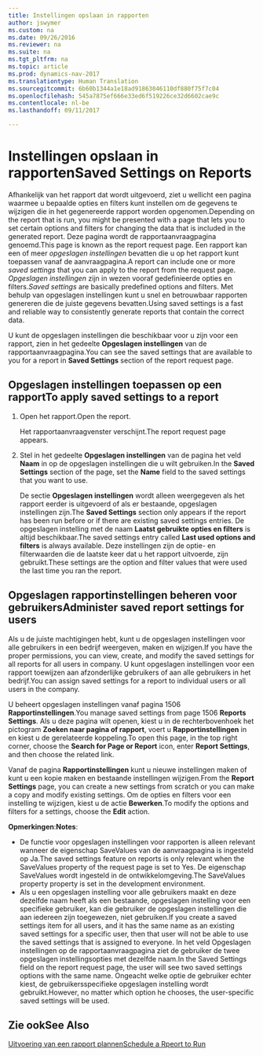 ```yaml
---
title: Instellingen opslaan in rapporten
author: jswymer
ms.custom: na
ms.date: 09/26/2016
ms.reviewer: na
ms.suite: na
ms.tgt_pltfrm: na
ms.topic: article
ms.prod: dynamics-nav-2017
ms.translationtype: Human Translation
ms.sourcegitcommit: 6b60b1344a1e18ad91863046110df880f75f7c04
ms.openlocfilehash: 545a7875ef666e33ed6f519226ce32d6602cae9c
ms.contentlocale: nl-be
ms.lasthandoff: 09/11/2017

---
```

# <a name="saved-settings-on-reports"></a><span data-ttu-id="d16d1-102">Instellingen opslaan in rapporten</span><span class="sxs-lookup"><span data-stu-id="d16d1-102">Saved Settings on Reports</span></span>
<span data-ttu-id="d16d1-103">Afhankelijk van het rapport dat wordt uitgevoerd, ziet u wellicht een pagina waarmee u bepaalde opties en filters kunt instellen om de gegevens te wijzigen die in het gegenereerde rapport worden opgenomen.</span><span class="sxs-lookup"><span data-stu-id="d16d1-103">Depending on the report that is run, you might be presented with a page that lets you to set certain options and filters for changing the data that is included in the generated report.</span></span> <span data-ttu-id="d16d1-104">Deze pagina wordt de rapportaanvraagpagina genoemd.</span><span class="sxs-lookup"><span data-stu-id="d16d1-104">This page is known as the report request page.</span></span> <span data-ttu-id="d16d1-105">Een rapport kan een of meer *opgeslagen instellingen* bevatten die u op het rapport kunt toepassen vanaf de aanvraagpagina.</span><span class="sxs-lookup"><span data-stu-id="d16d1-105">A report can include one or more *saved settings* that you can apply to the report from the request page.</span></span> <span data-ttu-id="d16d1-106">*Opgeslagen instellingen* zijn in wezen vooraf gedefinieerde opties en filters.</span><span class="sxs-lookup"><span data-stu-id="d16d1-106">*Saved settings* are basically predefined options and filters.</span></span> <span data-ttu-id="d16d1-107">Met behulp van opgeslagen instellingen kunt u snel en betrouwbaar rapporten genereren die de juiste gegevens bevatten.</span><span class="sxs-lookup"><span data-stu-id="d16d1-107">Using saved settings is a fast and reliable way to consistently generate reports that contain the correct data.</span></span>

<span data-ttu-id="d16d1-108">U kunt de opgeslagen instellingen die beschikbaar voor u zijn voor een rapport, zien in het gedeelte **Opgeslagen instellingen** van de rapportaanvraagpagina.</span><span class="sxs-lookup"><span data-stu-id="d16d1-108">You can see the saved settings that are available to you for a report in **Saved Settings** section of the report request page.</span></span>

## <a name="to-apply-saved-settings-to-a-report"></a><span data-ttu-id="d16d1-109">Opgeslagen instellingen toepassen op een rapport</span><span class="sxs-lookup"><span data-stu-id="d16d1-109">To apply saved settings to a report</span></span>
1.  <span data-ttu-id="d16d1-110">Open het rapport.</span><span class="sxs-lookup"><span data-stu-id="d16d1-110">Open the report.</span></span>

    <span data-ttu-id="d16d1-111">Het rapportaanvraagvenster verschijnt.</span><span class="sxs-lookup"><span data-stu-id="d16d1-111">The report request page appears.</span></span>    
2.  <span data-ttu-id="d16d1-112">Stel in het gedeelte **Opgeslagen instellingen** van de pagina het veld **Naam** in op de opgeslagen instellingen die u wilt gebruiken.</span><span class="sxs-lookup"><span data-stu-id="d16d1-112">In the **Saved Settings** section of the page, set the **Name** field  to the saved settings that you want to use.</span></span>

    <span data-ttu-id="d16d1-113">De sectie **Opgeslagen instellingen** wordt alleen weergegeven als het rapport eerder is uitgevoerd of als er bestaande, opgeslagen instellingen zijn.</span><span class="sxs-lookup"><span data-stu-id="d16d1-113">The **Saved Settings** section only appears if the report has been run before or if there are existing saved settings entries.</span></span> <span data-ttu-id="d16d1-114">De opgeslagen instelling met de naam **Laatst gebruikte opties en filters** is altijd beschikbaar.</span><span class="sxs-lookup"><span data-stu-id="d16d1-114">The saved settings entry called **Last used options and filters** is always available.</span></span> <span data-ttu-id="d16d1-115">Deze instellingen zijn de optie- en filterwaarden die de laatste keer dat u het rapport uitvoerde, zijn gebruikt.</span><span class="sxs-lookup"><span data-stu-id="d16d1-115">These settings are the option and filter values that were used the last time you ran the report.</span></span>

## <a name="administer-saved-report-settings-for-users"></a><span data-ttu-id="d16d1-116">Opgeslagen rapportinstellingen beheren voor gebruikers</span><span class="sxs-lookup"><span data-stu-id="d16d1-116">Administer saved report settings for users</span></span>
<span data-ttu-id="d16d1-117">Als u de juiste machtigingen hebt, kunt u de opgeslagen instellingen voor alle gebruikers in een bedrijf weergeven, maken en wijzigen.</span><span class="sxs-lookup"><span data-stu-id="d16d1-117">If you have the proper permissions, you can view, create, and modify the saved settings for all reports for all users in company.</span></span> <span data-ttu-id="d16d1-118">U kunt opgeslagen instellingen voor een rapport toewijzen aan afzonderlijke gebruikers of aan alle gebruikers in het bedrijf.</span><span class="sxs-lookup"><span data-stu-id="d16d1-118">You can assign saved settings for a report to individual users or all users in the company.</span></span>

<span data-ttu-id="d16d1-119">U beheert opgeslagen instellingen vanaf pagina 1506 **Rapportinstellingen**.</span><span class="sxs-lookup"><span data-stu-id="d16d1-119">You manage saved settings from page 1506 **Reports Settings**.</span></span> <span data-ttu-id="d16d1-120">Als u deze pagina wilt openen, kiest u in de rechterbovenhoek het pictogram **Zoeken naar pagina of rapport**, voert u **Rapportinstellingen** in en kiest u de gerelateerde koppeling.</span><span class="sxs-lookup"><span data-stu-id="d16d1-120">To open this page, in the top right corner, choose the **Search for Page or Report** icon, enter **Report Settings**, and then choose the related link.</span></span> 

<span data-ttu-id="d16d1-121">Vanaf de pagina **Rapportinstellingen** kunt u nieuwe instellingen maken of kunt u een kopie maken en bestaande instellingen wijzigen.</span><span class="sxs-lookup"><span data-stu-id="d16d1-121">From the **Report Settings** page, you can create a new settings from scratch or you can make a copy and modify existing settings.</span></span> <span data-ttu-id="d16d1-122">Om de opties en filters voor een instelling te wijzigen, kiest u de actie **Bewerken**.</span><span class="sxs-lookup"><span data-stu-id="d16d1-122">To modify the options and filters for a settings, choose the **Edit** action.</span></span>

<span data-ttu-id="d16d1-123">**Opmerkingen**:</span><span class="sxs-lookup"><span data-stu-id="d16d1-123">**Notes**:</span></span>
-    <span data-ttu-id="d16d1-124">De functie voor opgeslagen instellingen voor rapporten is alleen relevant wanneer de eigenschap SaveValues van de aanvraagpagina is ingesteld op Ja.</span><span class="sxs-lookup"><span data-stu-id="d16d1-124">The saved settings feature on reports is only relevant when the SaveValues property of the request page is set to Yes.</span></span> <span data-ttu-id="d16d1-125">De eigenschap SaveValues wordt ingesteld in de ontwikkelomgeving.</span><span class="sxs-lookup"><span data-stu-id="d16d1-125">The SaveValues property property is set in the development environment.</span></span>
-    <span data-ttu-id="d16d1-126">Als u een opgeslagen instelling voor alle gebruikers maakt en deze dezelfde naam heeft als een bestaande, opgeslagen instelling voor een specifieke gebruiker, kan die gebruiker de opgeslagen instellingen die aan iedereen zijn toegewezen, niet gebruiken.</span><span class="sxs-lookup"><span data-stu-id="d16d1-126">If you create a saved settings item for all users, and it has the same name as an existing saved settings for a specific user, then that user will not be able to use the saved settings that is assigned to everyone.</span></span>  <span data-ttu-id="d16d1-127">In het veld Opgeslagen instellingen op de rapportaanvraagpagina ziet de gebruiker de twee opgeslagen instellingsopties met dezelfde naam.</span><span class="sxs-lookup"><span data-stu-id="d16d1-127">In the Saved Settings field on the report request page, the user will see two saved settings options with the same name.</span></span> <span data-ttu-id="d16d1-128">Ongeacht welke optie de gebruiker echter kiest, de gebruikersspecifieke opgeslagen instelling wordt gebruikt.</span><span class="sxs-lookup"><span data-stu-id="d16d1-128">However, no matter which option he chooses, the user-specific saved settings will be used.</span></span>

## <a name="see-also"></a><span data-ttu-id="d16d1-129">Zie ook</span><span class="sxs-lookup"><span data-stu-id="d16d1-129">See Also</span></span>
[<span data-ttu-id="d16d1-130">Uitvoering van een rapport plannen</span><span class="sxs-lookup"><span data-stu-id="d16d1-130">Schedule a Rpeort to Run</span></span>](ui-schedule-report.md)

